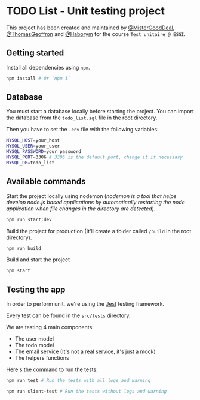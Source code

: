 # TODO List - Unit testing project
This project has been created and maintained by [@MisterGoodDeal](https://github.com/MisterGoodDeal), [@ThomasGeoffron](https://github.com/ThomasGeoffron) and [@Haborym](https://github.com/Haborym) for the course `Test unitaire @ ESGI`.

## Getting started

Install all dependencies using `npm`.
```bash
npm install # Or `npm i`
```

## Database 

You must start a database locally before starting the project. You can import the database from the `todo_list.sql` file in the root directory.

Then you have to set the `.env` file with the following variables:
```bash
MYSQL_HOST=your_host
MYSQL_USER=your_user
MYSQL_PASSWORD=your_password
MYSQL_PORT=3306 # 3306 is the default port, change it if necessary
MYSQL_DB=todo_list
```

## Available commands

Start the project locally using nodemon (*nodemon is a tool that helps develop node.js based applications by automatically restarting the node application when file changes in the directory are detected*).
```bash
npm run start:dev
```

Build the project for production (It'll create a folder called `/build` in the root directory).
```bash
npm run build
```

Build and start the project
```bash
npm start
```

## Testing the app

In order to perform unit, we're using the [Jest](https://jestjs.io/) testing framework.

Every test can be found in the `src/tests` directory.

We are testing 4 main components:
- The user model
- The todo model
- The email service (It's not a real service, it's just a mock)
- The helpers functions

Here's the command to run the tests:
```bash
npm run test # Run the tests with all logs and warning

npm run slient-test # Run the tests without logs and warning
```


